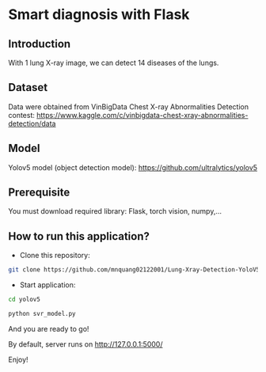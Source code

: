 # Smart diagnosis with Flask

## Introduction

With 1 lung X-ray image, we can detect 14 diseases of the lungs.

## Dataset

Data were obtained from VinBigData Chest X-ray Abnormalities Detection contest: https://www.kaggle.com/c/vinbigdata-chest-xray-abnormalities-detection/data

## Model

Yolov5 model (object detection model): https://github.com/ultralytics/yolov5

## Prerequisite

You must download required library: Flask, torch vision, numpy,...

## How to run this application?

- Clone this repository:

```bash
git clone https://github.com/mnquang02122001/Lung-Xray-Detection-YoloV5
```

- Start application:

```bash
cd yolov5
```

```bash
python svr_model.py
```

And you are ready to go!

By default, server runs on http://127.0.0.1:5000/

Enjoy!
